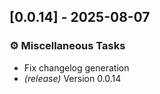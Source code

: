 ## [0.0.14] - 2025-08-07

### ⚙️ Miscellaneous Tasks

- Fix changelog generation
- *(release)* Version 0.0.14


